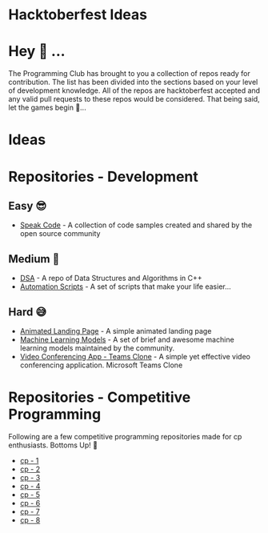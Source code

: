 # Hacktoberfest Ideas

# Hey 👋 ...
The Programming Club has brought to you a collection of repos ready for contribution. The list has been divided into the sections based on your level of development knowledge. All of the repos are hacktoberfest accepted and any valid pull requests to these repos would be considered. That being said, let the games begin 🧙‍... 

# Ideas

# Repositories - Development
## Easy 😎
- [Speak Code](https://github.com/scodeadmin/scode) - A collection of code samples created and shared by the open source community
## Medium 😬
- [DSA](https://github.com/Sushreesatarupa/DSA-cpp-Hacktoberfest2021) - A repo of Data Structures and Algorithms in C++
- [Automation Scripts](https://github.com/python-geeks/Automation-scripts) - A set of scripts that make your life easier...
## Hard 😅
- [Animated Landing Page](https://github.com/sayanp99/Landing-Page-Animated-) - A simple animated landing page
- [Machine Learning Models](https://github.com/anubhav201241/Awesome-Machine-Learning-Models) - A set of brief and awesome machine learning models maintained by the community. 
- [Video Conferencing App - Teams Clone](https://github.com/KavyaKandhway/Teams-CLone) - A simple yet effective video conferencing application. Microsoft Teams Clone



# Repositories - Competitive Programming 
Following are a few competitive programming repositories made for cp enthusiasts. Bottoms Up! 🍺
- [cp - 1](https://github.com/chandrikadeb7/Hacktoberfest_2021)
- [cp - 2](https://github.com/AshuKulu/HacktoberFest2021)
- [cp - 3](https://github.com/Aman22sharma/Hacktoberfest2021_beginner)
- [cp - 4](https://github.com/aritraroy24/HACKTOBERFEST2021_PATTERN)
- [cp - 5](https://github.com/abhishekdoifode1/Hacktoberfest2021)
- [cp - 6](https://github.com/abhpd/hacktoberfest2021)
- [cp - 7](https://github.com/vichitr/HacktoberfestForBeginners)
- [cp - 8](https://github.com/SR-Sunny-Raj/Hacktoberfest2021-DSA)

